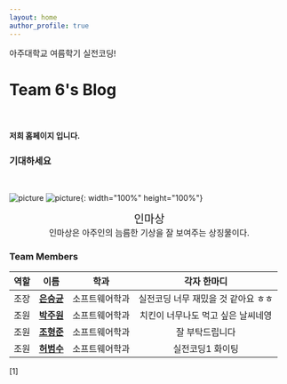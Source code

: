 ```yaml
---
layout: home
author_profile: true
---
```


<p style="font-size : 15px">아주대학교 여름학기 실전코딩!</p>

# Team 6's Blog

<br/>

#### 저희 홈페이지 입니다.

### 기대하세요

<br>

![picture](https://cdn.pixabay.com/photo/2020/10/14/19/49/santorini-5655299_960_720.jpg)
![picture](https://user-images.githubusercontent.com/62550918/124729730-a93fbd00-df4b-11eb-9427-c9b4a87fe400.jpeg){: width="100%" height="100%"}

 <p style="text-align : center;">
    <span style="font-size : 20px;">인마상</span>
    <br>
    <span style="font-size: 15px;">인마상은 아주인의 늠름한 기상을 잘 보여주는 상징물이다.</span>
 </p>

### Team Members

| 역할 |                        이름                         |      학과      |             각자 한마디             |
| :--: | :-------------------------------------------------: | :------------: | :---------------------------------: |
| 조장 | [**은승균**](https://dmstmdrbs.github.io/seunggyun) | 소프트웨어학과 | 실전코딩 너무 재밌을 것 같아요 ㅎㅎ |
| 조원 |  [**박주원**](https://dmstmdrbs.github.io/joowon)   | 소프트웨어학과 | 치킨이 너무나도 먹고 싶은 날씨네영  |
| 조원 | [**조형준**](https://dmstmdrbs.github.io/hyungjun)  | 소프트웨어학과 |           잘 부탁드립니다           |
| 조원 |  [**허범수**](https://dmstmdrbs.github.io/beomsoo)  | 소프트웨어학과 |          실전코딩1 화이팅           |

[1]
